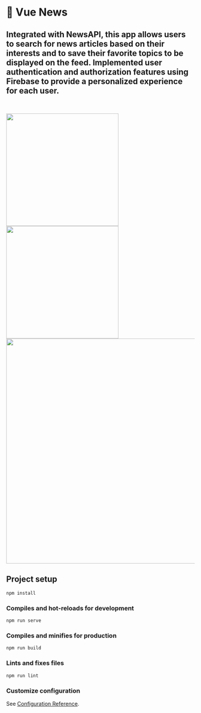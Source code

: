 # 📰 Vue News

## Integrated with NewsAPI, this app allows users to search for news articles based on their interests and to save their favorite topics to be displayed on the feed. Implemented user authentication and authorization features using Firebase to provide a personalized experience for each user.
<br>
<p float="left">
  <img src="https://user-images.githubusercontent.com/69304255/230318290-f4f0fd8c-874f-41b7-947d-316002ee8b44.png" width="300" /> 
  <img src="https://user-images.githubusercontent.com/69304255/230333365-f693ebb4-62ca-49ea-9bea-04f435e10aa4.png" width="300" /> 
  <img src="https://user-images.githubusercontent.com/69304255/230317583-4d55654f-af98-4f6b-8c5a-2adf0051deeb.png" width="600" />
</p>

## Project setup
```
npm install
```

### Compiles and hot-reloads for development
```
npm run serve
```

### Compiles and minifies for production
```
npm run build
```

### Lints and fixes files
```
npm run lint
```

### Customize configuration
See [Configuration Reference](https://cli.vuejs.org/config/).
